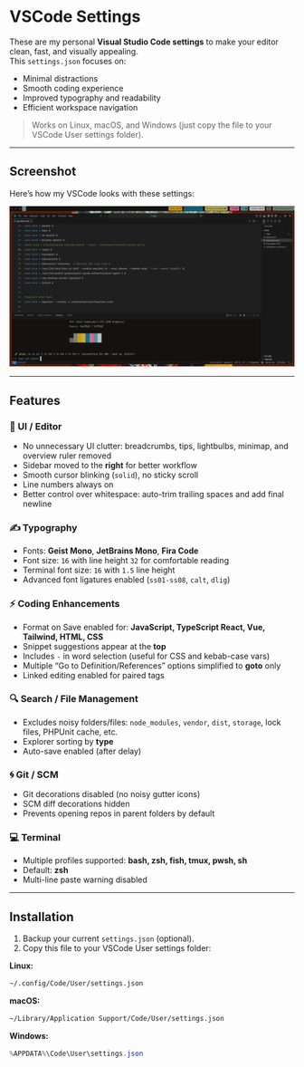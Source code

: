 # VSCode Settings

These are my personal **Visual Studio Code settings** to make your editor clean, fast, and visually appealing.  
This `settings.json` focuses on:

- Minimal distractions  
- Smooth coding experience  
- Improved typography and readability  
- Efficient workspace navigation  

> Works on Linux, macOS, and Windows (just copy the file to your VSCode User settings folder).

---

## Screenshot

Here’s how my VSCode looks with these settings:  

![VSCode Screenshot](settings.json.png)

---

## Features

### 🎨 UI / Editor
- No unnecessary UI clutter: breadcrumbs, tips, lightbulbs, minimap, and overview ruler removed  
- Sidebar moved to the **right** for better workflow  
- Smooth cursor blinking (`solid`), no sticky scroll  
- Line numbers always on  
- Better control over whitespace: auto-trim trailing spaces and add final newline  

### ✍️ Typography
- Fonts: **Geist Mono**, **JetBrains Mono**, **Fira Code**  
- Font size: `16` with line height `32` for comfortable reading  
- Terminal font size: `16` with `1.5` line height  
- Advanced font ligatures enabled (`ss01-ss08`, `calt`, `dlig`)  

### ⚡ Coding Enhancements
- Format on Save enabled for: **JavaScript, TypeScript React, Vue, Tailwind, HTML, CSS**  
- Snippet suggestions appear at the **top**  
- Includes `-` in word selection (useful for CSS and kebab-case vars)  
- Multiple “Go to Definition/References” options simplified to **goto** only  
- Linked editing enabled for paired tags  

### 🔍 Search / File Management
- Excludes noisy folders/files: `node_modules`, `vendor`, `dist`, `storage`, lock files, PHPUnit cache, etc.  
- Explorer sorting by **type**  
- Auto-save enabled (after delay)  

### 🌀 Git / SCM
- Git decorations disabled (no noisy gutter icons)  
- SCM diff decorations hidden  
- Prevents opening repos in parent folders by default  

### 💻 Terminal
- Multiple profiles supported: **bash, zsh, fish, tmux, pwsh, sh**  
- Default: **zsh**  
- Multi-line paste warning disabled  

---

## Installation

1. Backup your current `settings.json` (optional).  
2. Copy this file to your VSCode User settings folder:

**Linux:**  
```zsh
~/.config/Code/User/settings.json
```

**macOS:**  
```bash
~/Library/Application Support/Code/User/settings.json
```

**Windows:**  
```powershell
%APPDATA%\Code\User\settings.json
```

